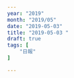 ```yaml
---
year: "2019"
month: "2019/05"
date: "2019-05-03"
title: "2019-05-03 "
draft: true
tags: [
    "日報"
]

---
```


